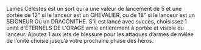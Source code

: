 Lames Célestes est un sort qui a une valeur de
lancement de 5 et une portée de 12" si le lanceur
est un CHEVALIER, ou de 18" si le lanceur est un
SEIGNEUR Où un DRACONITHE. S'il est lancé avec
succès, choisissez 1 unité d'ÉTERNELS DE L'ORAGE
amie entièrement à portée et visible du lanceur.
Ajoutez 1 aux jets de blessure pour les attaques
d’armes de mêlée de l’unité choisie jusqu’à votre
prochaine phase des héros.